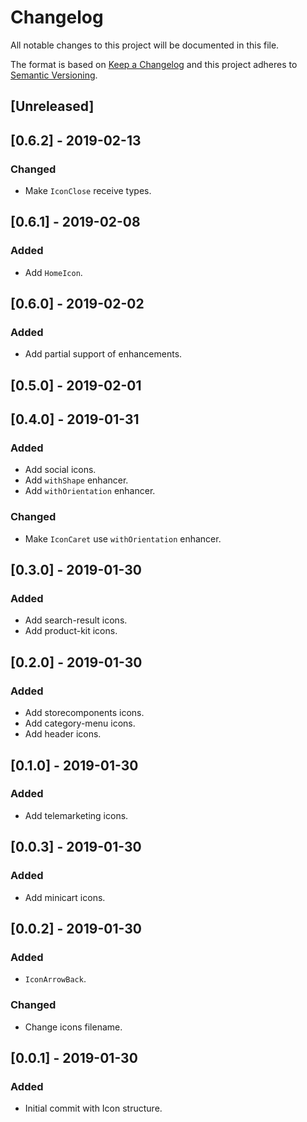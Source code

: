 # Changelog

All notable changes to this project will be documented in this file.

The format is based on [Keep a Changelog](http://keepachangelog.com/en/1.0.0/)
and this project adheres to [Semantic Versioning](http://semver.org/spec/v2.0.0.html).

## [Unreleased]

## [0.6.2] - 2019-02-13
### Changed
- Make `IconClose` receive types.

## [0.6.1] - 2019-02-08
### Added
- Add `HomeIcon`.

## [0.6.0] - 2019-02-02
### Added
- Add partial support of enhancements.

## [0.5.0] - 2019-02-01

## [0.4.0] - 2019-01-31
### Added
- Add social icons.
- Add `withShape` enhancer.
- Add `withOrientation` enhancer.
### Changed
- Make `IconCaret` use `withOrientation` enhancer. 

## [0.3.0] - 2019-01-30
### Added
- Add search-result icons. 
- Add product-kit icons. 

## [0.2.0] - 2019-01-30
### Added
- Add storecomponents icons.
- Add category-menu icons.
- Add header icons.

## [0.1.0] - 2019-01-30
### Added
- Add telemarketing icons.

## [0.0.3] - 2019-01-30
### Added
- Add minicart icons.

## [0.0.2] - 2019-01-30
### Added
- `IconArrowBack`.

### Changed
- Change icons filename.

## [0.0.1] - 2019-01-30
### Added
- Initial commit with Icon structure.
